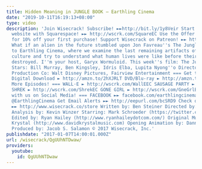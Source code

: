 ```yaml
---
title: Hidden Meaning in JUNGLE BOOK – Earthling Cinema
date: "2019-10-11T16:19:13+08:00"
type: video
description: 'Join Wisecrack! Subscribe! ►►http://bit.ly/1y8Veir Start building your
  website with Squarespace! ►► http://wscrk.com/SquareEC Use the Offer Code: EARTHLING
  for 10% off your first purchase! Support Wisecrack on Patreon! ►► http://wscrk.com/PatreonWC
  What if an alien in the future stumbled upon Jon Favreau''s The Jungle Book? Welcome
  to Earthling Cinema, where we examine the last remaining artifacts of a once-proud
  culture and try to understand what human lives were like before their planet was
  destroyed. I''m your host, Garyx Wormuloid. This week''s film: The Jungle Book (2016)
  Stars: Bill Murray, Ben Kingsley, Idris Elba, Lupita Nyong''o Director: Jon Favreau
  Production Co: Walt Disney Pictures, Fairview Entertainment === Get the Movie! ===
  Digital Download ► http://amzn.to/2hXJRLT DVD/Blu-ray ► http://amzn.to/2hVUAI9 ===
  More Episodes! === WALL·E ► http://wscrk.com/WallEEC SAUSAGE PARTY ► http://wscrk.com/SsgPtyEC
  SHREK ► http://wscrk.com/ShrekEC GONE GIRL ► http://wscrk.com/GneGrlEC === Connect
  with us on Social Media! === FACEBOOK ►► facebook.com/earthlingcinema TWITTER ►►
  @EarthlingCinema Get Email Alerts ►► http://eepurl.com/bcSRD9 Check out our Merch!
  ►► http://www.wisecrack.co/store Written by: Ben Steiner Directed by: Jared Bauer
  Analysis by: Kevin Winzer Starring: Mark Schroeder (https://twitter.com/mark_schroeder)
  Edited by: Ryan Hailey (http://www.ryanhaileydotcom.com/) Original Music by: David
  Krystal (http://www.davidkrystalmusic.com) Opening Animation by: Danny Rapaport
  Produced by: Jacob S. Salamon © 2017 Wisecrack, Inc.'
publishdate: "2017-01-07T14:00:01.000Z"
url: /wisecrack/QgUUhNTDwaw/
providers:
  youtube:
    id: QgUUhNTDwaw
---
```

